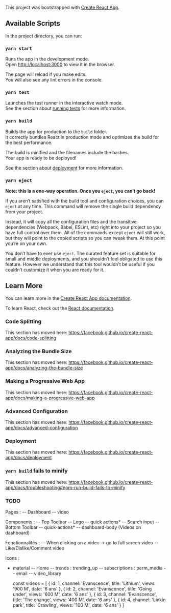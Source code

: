 This project was bootstrapped with [Create React App](https://github.com/facebook/create-react-app).

## Available Scripts

In the project directory, you can run:

### `yarn start`

Runs the app in the development mode.<br />
Open [http://localhost:3000](http://localhost:3000) to view it in the browser.

The page will reload if you make edits.<br />
You will also see any lint errors in the console.

### `yarn test`

Launches the test runner in the interactive watch mode.<br />
See the section about [running tests](https://facebook.github.io/create-react-app/docs/running-tests) for more information.

### `yarn build`

Builds the app for production to the `build` folder.<br />
It correctly bundles React in production mode and optimizes the build for the best performance.

The build is minified and the filenames include the hashes.<br />
Your app is ready to be deployed!

See the section about [deployment](https://facebook.github.io/create-react-app/docs/deployment) for more information.

### `yarn eject`

**Note: this is a one-way operation. Once you `eject`, you can’t go back!**

If you aren’t satisfied with the build tool and configuration choices, you can `eject` at any time. This command will remove the single build dependency from your project.

Instead, it will copy all the configuration files and the transitive dependencies (Webpack, Babel, ESLint, etc) right into your project so you have full control over them. All of the commands except `eject` will still work, but they will point to the copied scripts so you can tweak them. At this point you’re on your own.

You don’t have to ever use `eject`. The curated feature set is suitable for small and middle deployments, and you shouldn’t feel obligated to use this feature. However we understand that this tool wouldn’t be useful if you couldn’t customize it when you are ready for it.

## Learn More

You can learn more in the [Create React App documentation](https://facebook.github.io/create-react-app/docs/getting-started).

To learn React, check out the [React documentation](https://reactjs.org/).

### Code Splitting

This section has moved here: https://facebook.github.io/create-react-app/docs/code-splitting

### Analyzing the Bundle Size

This section has moved here: https://facebook.github.io/create-react-app/docs/analyzing-the-bundle-size

### Making a Progressive Web App

This section has moved here: https://facebook.github.io/create-react-app/docs/making-a-progressive-web-app

### Advanced Configuration

This section has moved here: https://facebook.github.io/create-react-app/docs/advanced-configuration

### Deployment

This section has moved here: https://facebook.github.io/create-react-app/docs/deployment

### `yarn build` fails to minify

This section has moved here: https://facebook.github.io/create-react-app/docs/troubleshooting#npm-run-build-fails-to-minify

### TODO

Pages :
-- Dashboard
-- video

Components :
-- Top Toolbar
	-- Logo
	-- quick actions*
	-- Search input
-- Bottom Toolbar
	-- quick-actions*
-- dashboard-body (Videos on dashboard)

Fonctionnalités :
-- When clicking on a video -> go to full screen video
-- Like/Dislike/Comment video


Icons : 
- material
-- Home
-- trends : trending_up
-- subscriptions : perm_media
-- email
-- video_library

  const videos = [
    {
      id: 1,
      channel: 'Evanscence',
      title: 'Lithium',
      views: '900 M',
      date: '6 ans'
    },
    {
      id: 2,
      channel: 'Evanscence',
      title: 'Going under',
      views: '600 M',
      date: '6 ans'
    },
    {
      id: 3,
      channel: 'Evanscence',
      title: 'The change',
      views: '400 M',
      date: '6 ans'
    },
    {
      id: 4,
      channel: 'Linkin park',
      title: 'Crawling',
      views: '100 M',
      date: '6 ans'
    }
  ]
